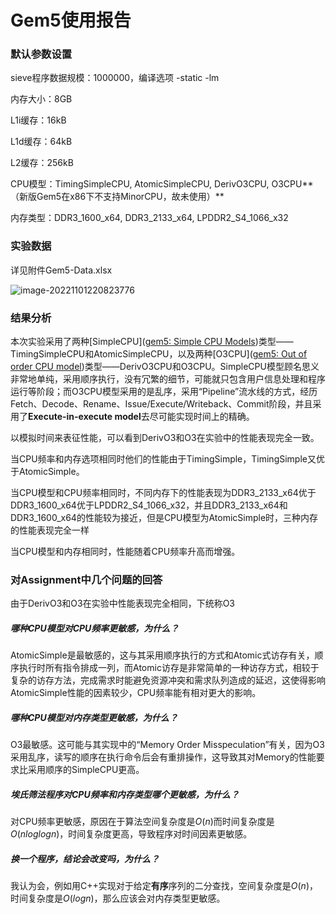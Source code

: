 # Gem5使用报告

### 默认参数设置

sieve程序数据规模：1000000，编译选项 -static -lm

内存大小：8GB

L1i缓存：16kB

L1d缓存：64kB

L2缓存：256kB

CPU模型：TimingSimpleCPU, AtomicSimpleCPU, DerivO3CPU, O3CPU**（新版Gem5在x86下不支持MinorCPU，故未使用）**

内存类型：DDR3_1600_x64, DDR3_2133_x64, LPDDR2_S4_1066_x32

### 实验数据

详见附件Gem5-Data.xlsx

![image-20221101220823776](C:\Users\shihuiping\AppData\Roaming\Typora\typora-user-images\image-20221101220823776.png)

### 结果分析

本次实验采用了两种[SimpleCPU]([gem5: Simple CPU Models](https://www.gem5.org/documentation/general_docs/cpu_models/SimpleCPU))类型——TimingSimpleCPU和AtomicSimpleCPU，以及两种[O3CPU]([gem5: Out of order CPU model](https://www.gem5.org/documentation/general_docs/cpu_models/O3CPU))类型——DerivO3CPU和O3CPU。SimpleCPU模型顾名思义非常地单纯，采用顺序执行，没有冗繁的细节，可能就只包含用户信息处理和程序运行等阶段；而O3CPU模型采用的是乱序，采用“Pipeline”流水线的方式，经历Fetch、Decode、Rename、Issue/Execute/Writeback、Commit阶段，并且采用了**Execute-in-execute model**去尽可能实现时间上的精确。

以模拟时间来表征性能，可以看到DerivO3和O3在实验中的性能表现完全一致。

当CPU频率和内存选项相同时他们的性能由于TimingSimple，TimingSimple又优于AtomicSimple。

当CPU模型和CPU频率相同时，不同内存下的性能表现为DDR3_2133_x64优于DDR3_1600_x64优于LPDDR2_S4_1066_x32，并且DDR3_2133_x64和DDR3_1600_x64的性能较为接近，但是CPU模型为AtomicSimple时，三种内存的性能表现完全一样

当CPU模型和内存相同时，性能随着CPU频率升高而增强。

### 对Assignment中几个问题的回答

由于DerivO3和O3在实验中性能表现完全相同，下统称O3

##### 哪种CPU模型对CPU频率更敏感，为什么？

AtomicSimple是最敏感的，这与其采用顺序执行的方式和Atomic式访存有关，顺序执行时所有指令排成一列，而Atomic访存是非常简单的一种访存方式，相较于复杂的访存方法，完成需求时能避免资源冲突和需求队列造成的延迟，这使得影响AtomicSimple性能的因素较少，CPU频率能有相对更大的影响。

##### 哪种CPU模型对内存类型更敏感，为什么？

O3最敏感。这可能与其实现中的“Memory Order Misspeculation”有关，因为O3采用乱序，读写的顺序在执行命令后会有重排操作，这导致其对Memory的性能要求比采用顺序的SimpleCPU更高。

##### 埃氏筛法程序对CPU频率和内存类型哪个更敏感，为什么？

对CPU频率更敏感，原因在于算法空间复杂度是$O(n)$而时间复杂度是$O(nloglogn)$，时间复杂度更高，导致程序对时间因素更敏感。

##### 换一个程序，结论会改变吗，为什么？

我认为会，例如用C++实现对于给定**有序**序列的二分查找，空间复杂度是$O(n)$，时间复杂度是$O(logn)$，那么应该会对内存类型更敏感。